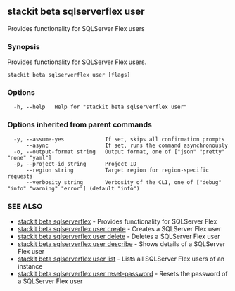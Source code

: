 ## stackit beta sqlserverflex user

Provides functionality for SQLServer Flex users

### Synopsis

Provides functionality for SQLServer Flex users.

```
stackit beta sqlserverflex user [flags]
```

### Options

```
  -h, --help   Help for "stackit beta sqlserverflex user"
```

### Options inherited from parent commands

```
  -y, --assume-yes             If set, skips all confirmation prompts
      --async                  If set, runs the command asynchronously
  -o, --output-format string   Output format, one of ["json" "pretty" "none" "yaml"]
  -p, --project-id string      Project ID
      --region string          Target region for region-specific requests
      --verbosity string       Verbosity of the CLI, one of ["debug" "info" "warning" "error"] (default "info")
```

### SEE ALSO

* [stackit beta sqlserverflex](./stackit_beta_sqlserverflex.md)	 - Provides functionality for SQLServer Flex
* [stackit beta sqlserverflex user create](./stackit_beta_sqlserverflex_user_create.md)	 - Creates a SQLServer Flex user
* [stackit beta sqlserverflex user delete](./stackit_beta_sqlserverflex_user_delete.md)	 - Deletes a SQLServer Flex user
* [stackit beta sqlserverflex user describe](./stackit_beta_sqlserverflex_user_describe.md)	 - Shows details of a SQLServer Flex user
* [stackit beta sqlserverflex user list](./stackit_beta_sqlserverflex_user_list.md)	 - Lists all SQLServer Flex users of an instance
* [stackit beta sqlserverflex user reset-password](./stackit_beta_sqlserverflex_user_reset-password.md)	 - Resets the password of a SQLServer Flex user

